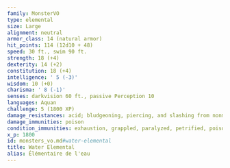 ```yaml
---
family: MonsterVO
type: elemental
size: Large
alignment: neutral
armor_class: 14 (natural armor)
hit_points: 114 (12d10 + 48)
speed: 30 ft., swim 90 ft.
strength: 18 (+4)
dexterity: 14 (+2)
constitution: 18 (+4)
intelligence: ' 5 (-3)'
wisdom: 10 (+0)
charisma: ' 8 (-1)'
senses: darkvision 60 ft., passive Perception 10
languages: Aquan
challenge: 5 (1800 XP)
damage_resistances: acid; bludgeoning, piercing, and slashing from nonmagical attacks
damage_immunities: poison
condition_immunities: exhaustion, grappled, paralyzed, petrified, poisoned, prone, restrained, unconscious
x_p: 1800
id: monsters_vo.md#water-elemental
title: Water Elemental
alias: Élémentaire de l'eau
---
```


